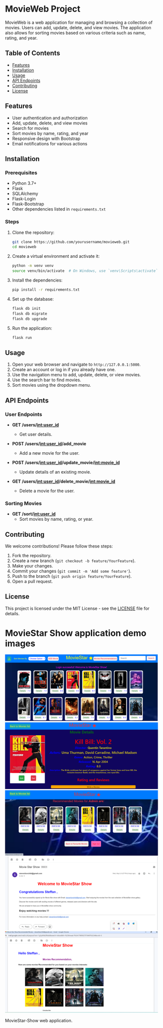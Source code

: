 # MovieWeb Project

MovieWeb is a web application for managing and browsing a collection of movies. Users can add, update, delete, and view movies. The application also allows for sorting movies based on various criteria such as name, rating, and year.

## Table of Contents

- [Features](#features)
- [Installation](#installation)
- [Usage](#usage)
- [API Endpoints](#api-endpoints)
- [Contributing](#contributing)
- [License](#license)

## Features

- User authentication and authorization
- Add, update, delete, and view movies
- Search for movies
- Sort movies by name, rating, and year
- Responsive design with Bootstrap
- Email notifications for various actions

## Installation

### Prerequisites

- Python 3.7+
- Flask
- SQLAlchemy
- Flask-Login
- Flask-Bootstrap
- Other dependencies listed in `requirements.txt`

### Steps

1. Clone the repository:

    ```bash
    git clone https://github.com/yourusername/movieweb.git
    cd movieweb
    ```

2. Create a virtual environment and activate it:

    ```bash
    python -m venv venv
    source venv/bin/activate  # On Windows, use `venv\Scripts\activate`
    ```

3. Install the dependencies:

    ```bash
    pip install -r requirements.txt
    ```

4. Set up the database:

    ```bash
    flask db init
    flask db migrate
    flask db upgrade
    ```

5. Run the application:

    ```bash
    flask run
    ```

## Usage

1. Open your web browser and navigate to `http://127.0.0.1:5000`.
2. Create an account or log in if you already have one.
3. Use the navigation menu to add, update, delete, or view movies.
4. Use the search bar to find movies.
5. Sort movies using the dropdown menu.

## API Endpoints

### User Endpoints

- **GET /users/<int:user_id>**
  - Get user details.

- **POST /users/<int:user_id>/add_movie**
  - Add a new movie for the user.

- **POST /users/<int:user_id>/update_movie/<int:movie_id>**
  - Update details of an existing movie.

- **GET /users/<int:user_id>/delete_movie/<int:movie_id>**
  - Delete a movie for the user.

### Sorting Movies

- **GET /sort/<int:user_id>**
  - Sort movies by name, rating, or year.

## Contributing

We welcome contributions! Please follow these steps:

1. Fork the repository.
2. Create a new branch (`git checkout -b feature/YourFeature`).
3. Make your changes.
4. Commit your changes (`git commit -m 'Add some feature'`).
5. Push to the branch (`git push origin feature/YourFeature`).
6. Open a pull request.

## License

This project is licensed under the MIT License - see the [LICENSE](LICENSE) file for details.


# MovieStar Show application demo images
 
    
<img src="https://github.com/SteffanSingh/MovieStar-Show/blob/48d4588760a33c2da88f8bff57e5ecb49c0864f7/Project%20images/movieStarshow1.png" alt="movie web app home page">

 
<img src="https://github.com/SteffanSingh/MovieStar-Show/blob/48d4588760a33c2da88f8bff57e5ecb49c0864f7/Project%20images/movieStarshow2details.png" alt="movie details page">
<img src="https://github.com/SteffanSingh/MovieStar-Show/blob/48d4588760a33c2da88f8bff57e5ecb49c0864f7/Project%20images/movieStarshow3.png" alt="movie recommendation page">
<img src="https://github.com/SteffanSingh/MovieStar-Show/blob/819df23a04e61b15bac652be41cf704bee196550/MovieWebPictures/welcomeEmail.png" alt="eamil welcome">
<img src="https://github.com/SteffanSingh/MovieStar-Show/blob/819df23a04e61b15bac652be41cf704bee196550/MovieWebPictures/movieRecommend.png" alt=" email recommend page">
 

MovieStar-Show web application.

